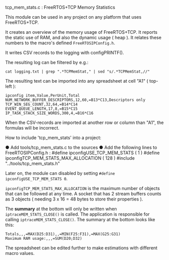 tcp_mem_stats.c : FreeRTOS+TCP Memory Statistics

This module can be used in any project on any platform that uses FreeRTOS+TCP.

It creates an overview of the memory usage of FreeRTOS+TCP.
It reports the static use of RAM, and also the dynamic usage ( heap ).
It relates these numbers to the macro's defined `FreeRTOSIPConfig.h`.

It writes CSV records to the logging with configPRINTF().

The resulting log can be filtered by e.g.:

	cat logging.txt | grep ".*TCPMemStat," | sed "s/.*TCPMemStat,//"

The resulting text can be imported into any spreadsheet at cell "A1" ( top-left ):

    ipconfig item,Value,PerUnit,Total
    NUM_NETWORK_BUFFER_DESCRIPTORS,12,60,=B13*C13,Descriptors only
    TCP_WIN_SEG_COUNT,32,64,=B14*C14
    EVENT_QUEUE_LENGTH,17,8,=B15*C15
    IP_TASK_STACK_SIZE_WORDS,300,4,=B16*C16

When the CSV-records are imported at another row or column than "A1", the formulas will be incorrect.

How to include 'tcp_mem_stats' into a project:

● Add tools/tcp_mem_stats.c to the sources
● Add the following lines to FreeRTOSIPConfig.h :
	#define ipconfigUSE_TCP_MEM_STATS					( 1 )
	#define ipconfigTCP_MEM_STATS_MAX_ALLOCATION		( 128 )
	#include "../tools/tcp_mem_stats.h"

Later on, the module can disabled by setting `#define ipconfigUSE_TCP_MEM_STATS 0`.

`ipconfigTCP_MEM_STATS_MAX_ALLOCATION` is the maximum number of objects that can be followed at any time.
A socket that has 2 stream buffers counts as 3 objects ( needing 3 x 16 = 48 bytes to store their properties ).

The **summary** at the bottom will only be written when `iptraceMEM_STATS_CLOSE()` is called.
The application is responsible for calling `iptraceMEM_STATS_CLOSE()`.
The summary at the bottom looks like this:

	Totals,,,=MAX(D25:D31),,=MIN(F25:F31),=MAX(G25:G31)
	Maximum RAM usage:,,,=SUM(D20;D32)

The spreadsheet can be edited further to make estimations with different macro values.
